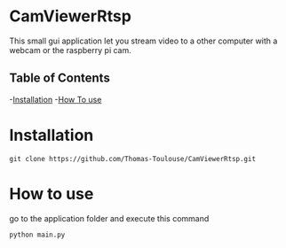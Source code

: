 # CamViewerRtsp
<p>This small gui application let you stream video to a other computer with a webcam or the raspberry pi cam. </p>


## Table of Contents

-[Installation](#installation)
-[How To use](#how-to-use)
# Installation
```
git clone https://github.com/Thomas-Toulouse/CamViewerRtsp.git
``` 
# How to use
go to the application folder and execute this command 
```
python main.py
```
